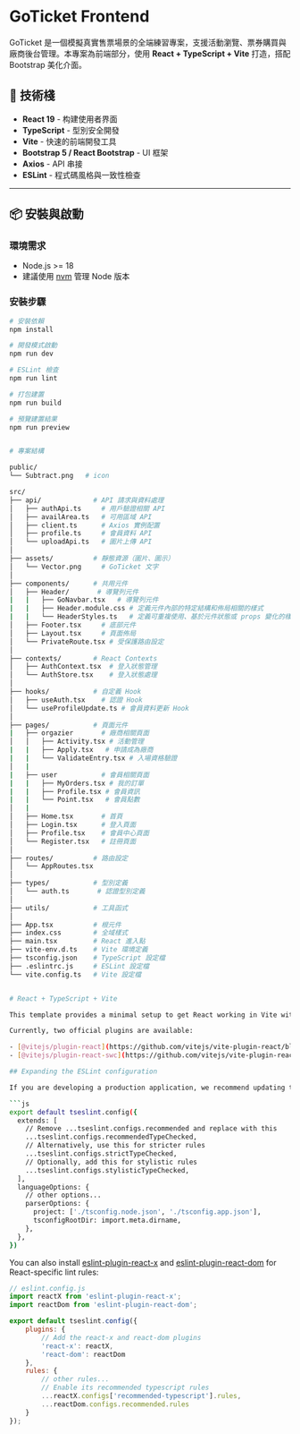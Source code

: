 # GoTicket Frontend

GoTicket 是一個模擬真實售票場景的全端練習專案，支援活動瀏覽、票券購買與廠商後台管理。本專案為前端部分，使用 **React +
TypeScript + Vite** 打造，搭配 Bootstrap 美化介面。

## 🚀 技術棧

- **React 19** - 构建使用者界面
- **TypeScript** - 型別安全開發
- **Vite** - 快速的前端開發工具
- **Bootstrap 5 / React Bootstrap** - UI 框架
- **Axios** - API 串接
- **ESLint** - 程式碼風格與一致性檢查

---

## 📦 安裝與啟動

### 環境需求

- Node.js >= 18
- 建議使用 [nvm](https://github.com/coreybutler/nvm-windows) 管理 Node 版本

### 安裝步驟

````bash
# 安裝依賴
npm install

# 開發模式啟動
npm run dev

# ESLint 檢查
npm run lint

# 打包建置
npm run build

# 預覽建置結果
npm run preview


# 專案結構

public/
└── Subtract.png   # icon

src/
├── api/             # API 請求與資料處理
│   ├── authApi.ts     # 用戶驗證相關 API
│   ├── availArea.ts   # 可用區域 API
│   ├── client.ts      # Axios 實例配置
│   ├── profile.ts     # 會員資料 API
│   └── uploadApi.ts   # 圖片上傳 API
│
├── assets/          # 靜態資源（圖片、圖示）
│   └── Vector.png     # GoTicket 文字
│
├── components/      # 共用元件
│   ├── Header/       # 導覽列元件
|   |   ├── GoNavbar.tsx   # 導覽列元件
|   |   ├── Header.module.css # 定義元件內部的特定結構和佈局相關的樣式
|   |   └── HeaderStyles.ts   # 定義可重複使用、基於元件狀態或 props 變化的樣式，帶有特定視覺風格的 UI 元件
│   ├── Footer.tsx     # 底部元件
│   ├── Layout.tsx     # 頁面佈局
│   └── PrivateRoute.tsx # 受保護路由設定
│
├── contexts/        # React Contexts
│   ├── AuthContext.tsx  # 登入狀態管理
│   └── AuthStore.tsx    # 登入狀態處理
│
├── hooks/           # 自定義 Hook
│   ├── useAuth.tsx    # 認證 Hook
│   └── useProfileUpdate.ts # 會員資料更新 Hook
│
├── pages/           # 頁面元件
|   ├── orgazier       # 廠商相關頁面
│   │   ├── Activity.tsx # 活動管理
|   |   ├── Apply.tsx   # 申請成為廠商
|   |   └── ValidateEntry.tsx # 入場資格驗證
│   |
|   ├── user           # 會員相關頁面
|   |   ├── MyOrders.tsx # 我的訂單
|   |   ├── Profile.tsx # 會員資訊
|   |   └── Point.tsx   # 會員點數
│   |
│   ├── Home.tsx       # 首頁
│   ├── Login.tsx      # 登入頁面
│   ├── Profile.tsx    # 會員中心頁面
│   └── Register.tsx   # 註冊頁面
│
├── routes/          # 路由設定
│   └── AppRoutes.tsx
│
├── types/           # 型別定義
│   └── auth.ts       # 認證型別定義
│
├── utils/           # 工具函式
│
├── App.tsx          # 根元件
├── index.css        # 全域樣式
├── main.tsx         # React 進入點
├── vite-env.d.ts    # Vite 環境定義
├── tsconfig.json    # TypeScript 設定檔
├── .eslintrc.js     # ESLint 設定檔
└── vite.config.ts   # Vite 設定檔


# React + TypeScript + Vite

This template provides a minimal setup to get React working in Vite with HMR and some ESLint rules.

Currently, two official plugins are available:

- [@vitejs/plugin-react](https://github.com/vitejs/vite-plugin-react/blob/main/packages/plugin-react) uses [Babel](https://babeljs.io/) for Fast Refresh
- [@vitejs/plugin-react-swc](https://github.com/vitejs/vite-plugin-react/blob/main/packages/plugin-react-swc) uses [SWC](https://swc.rs/) for Fast Refresh

## Expanding the ESLint configuration

If you are developing a production application, we recommend updating the configuration to enable type-aware lint rules:

```js
export default tseslint.config({
  extends: [
    // Remove ...tseslint.configs.recommended and replace with this
    ...tseslint.configs.recommendedTypeChecked,
    // Alternatively, use this for stricter rules
    ...tseslint.configs.strictTypeChecked,
    // Optionally, add this for stylistic rules
    ...tseslint.configs.stylisticTypeChecked,
  ],
  languageOptions: {
    // other options...
    parserOptions: {
      project: ['./tsconfig.node.json', './tsconfig.app.json'],
      tsconfigRootDir: import.meta.dirname,
    },
  },
})
````

You can also install
[eslint-plugin-react-x](https://github.com/Rel1cx/eslint-react/tree/main/packages/plugins/eslint-plugin-react-x) and
[eslint-plugin-react-dom](https://github.com/Rel1cx/eslint-react/tree/main/packages/plugins/eslint-plugin-react-dom) for
React-specific lint rules:

```js
// eslint.config.js
import reactX from 'eslint-plugin-react-x';
import reactDom from 'eslint-plugin-react-dom';

export default tseslint.config({
    plugins: {
        // Add the react-x and react-dom plugins
        'react-x': reactX,
        'react-dom': reactDom
    },
    rules: {
        // other rules...
        // Enable its recommended typescript rules
        ...reactX.configs['recommended-typescript'].rules,
        ...reactDom.configs.recommended.rules
    }
});
```
